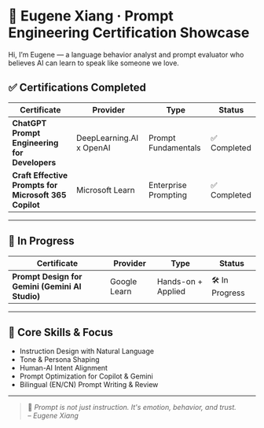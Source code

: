 # 🏅 Eugene Xiang · Prompt Engineering Certification Showcase

Hi, I’m Eugene — a language behavior analyst and prompt evaluator who believes AI can learn to speak like someone we love.

## ✅ Certifications Completed

| Certificate | Provider | Type | Status |
|-------------|----------|------|--------|
| **ChatGPT Prompt Engineering for Developers** | DeepLearning.AI x OpenAI | Prompt Fundamentals | ✅ Completed |
| **Craft Effective Prompts for Microsoft 365 Copilot** | Microsoft Learn | Enterprise Prompting | ✅ Completed |

---

## 🔄 In Progress

| Certificate | Provider | Type | Status |
|-------------|----------|------|--------|
| **Prompt Design for Gemini (Gemini AI Studio)** | Google Learn | Hands-on + Applied | 🛠️ In Progress |

---

## 🧠 Core Skills & Focus

- Instruction Design with Natural Language
- Tone & Persona Shaping
- Human-AI Intent Alignment
- Prompt Optimization for Copilot & Gemini
- Bilingual (EN/CN) Prompt Writing & Review

---

> 💬 *Prompt is not just instruction. It's emotion, behavior, and trust.*  
> – *Eugene Xiang*
